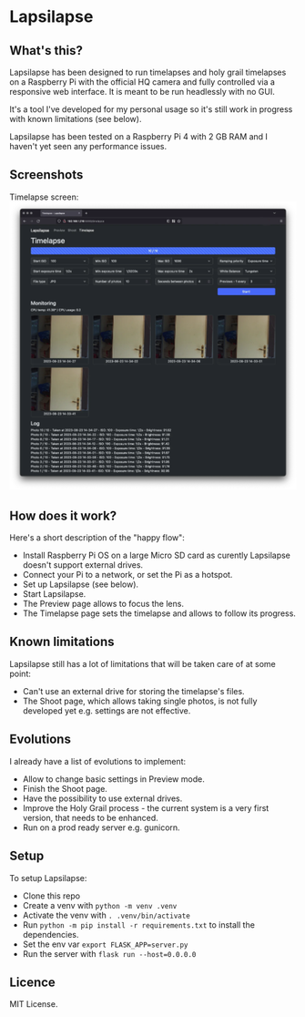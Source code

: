 # Lapsilapse
## What's this?
Lapsilapse has been designed to run timelapses and holy grail timelapses on a Raspberry Pi with the official HQ camera and fully controlled via a responsive web interface. It is meant to be run headlessly with no GUI.

It's a tool I've developed for my personal usage so it's still work in progress with known limitations (see below).

Lapsilapse has been tested on a Raspberry Pi 4 with 2 GB RAM and I haven't yet seen any performance issues.

## Screenshots
Timelapse screen:
![Timelapse screen](./img/timelapse.webp)

## How does it work?
Here's a short description of the "happy flow":
- Install Raspberry Pi OS on a large Micro SD card as curently Lapsilapse doesn't support external drives.
- Connect your Pi to a network, or set the Pi as a hotspot.
- Set up Lapsilapse (see below).
- Start Lapsilapse.
- The Preview page allows to focus the lens.
- The Timelapse page sets the timelapse and allows to follow its progress.

## Known limitations
Lapsilapse still has a lot of limitations that will be taken care of at some point:
- Can't use an external drive for storing the timelapse's files.
- The Shoot page, which allows taking single photos, is not fully developed yet e.g. settings are not effective.

## Evolutions
I already have a list of evolutions to implement:
- Allow to change basic settings in Preview mode.
- Finish the Shoot page.
- Have the possibility to use external drives.
- Improve the Holy Grail process - the current system is a very first version, that needs to be enhanced.
- Run on a prod ready server e.g. gunicorn.

## Setup
To setup Lapsilapse:
- Clone this repo
- Create a venv with `python -m venv .venv`
- Activate the venv with `. .venv/bin/activate`
- Run `python -m pip install -r requirements.txt` to install the dependencies.
- Set the env var `export FLASK_APP=server.py`
- Run the server with `flask run --host=0.0.0.0`

## Licence
MIT License.